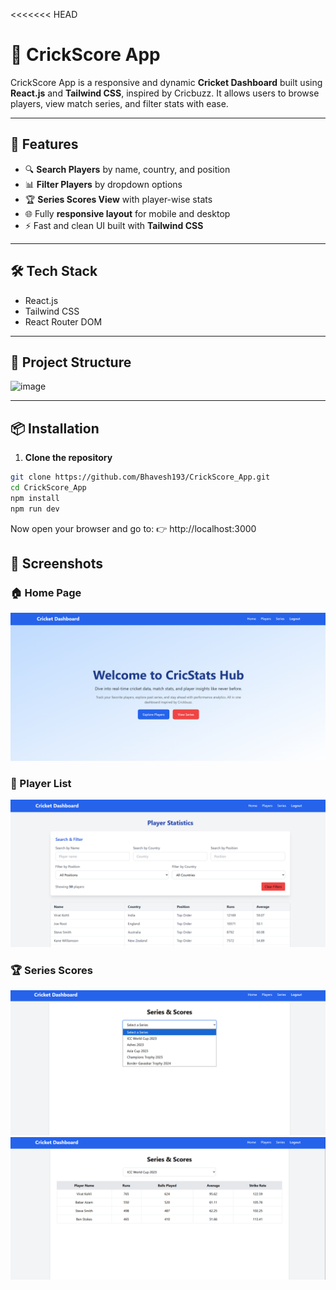 <<<<<<< HEAD
# 🏏 CrickScore App

CrickScore App is a responsive and dynamic **Cricket Dashboard** built using **React.js** and **Tailwind CSS**, inspired by Cricbuzz. It allows users to browse players, view match series, and filter stats with ease.

---

## 🚀 Features

- 🔍 **Search Players** by name, country, and position
- 📊 **Filter Players** by dropdown options
- 🏆 **Series Scores View** with player-wise stats
- 🌐 Fully **responsive layout** for mobile and desktop
- ⚡ Fast and clean UI built with **Tailwind CSS**

---

## 🛠️ Tech Stack

- React.js
- Tailwind CSS
- React Router DOM

---

## 📁 Project Structure

![image](https://github.com/user-attachments/assets/4390a0b4-961a-4a2c-9072-fe6eb57e0413)

---

## 📦 Installation

1. **Clone the repository**

```bash
git clone https://github.com/Bhavesh193/CrickScore_App.git
cd CrickScore_App
npm install
npm run dev
```

Now open your browser and go to:
👉 http://localhost:3000

## 📸 Screenshots

### 🏠 Home Page

![image](./public/Home.png)

### 👥 Player List

![image](./public/playersInfo.png)

### 🏆 Series Scores

![image](./public/series.png)
![image](./public/series2.png)
